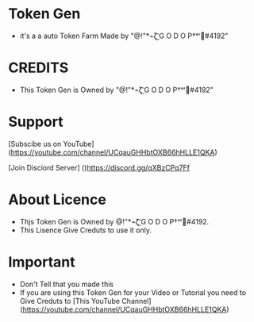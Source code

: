 # Token Gen
* it's a a auto Token Farm Made by "@!"*⌁ζ͜͡ G O D O P†ˣʳ🥀#4192"

# CREDITS

* This Token Gen is Owned by "@!"*⌁ζ͜͡ G O D O P†ˣʳ🥀#4192"

# Support
[Subscibe us on YouTube] (https://youtube.com/channel/UCqauGHHbtOXB66hHLLE1QKA)

[Join Disciord Server] ()https://discord.gg/qXBzCPq7Ff

# About Licence

* Thjs Token Gen is Owned by @!"*⌁ζ͜͡ G O D O P†ˣʳ🥀#4192.
* This Lisence Give Creduts to use it only.

# Important

* Don't Tell that you made this
* If you are using this Token Gen for your Video or Tutorial you need to Give Creduts to [This YouTube Channel] (https://youtube.com/channel/UCqauGHHbtOXB66hHLLE1QKA)